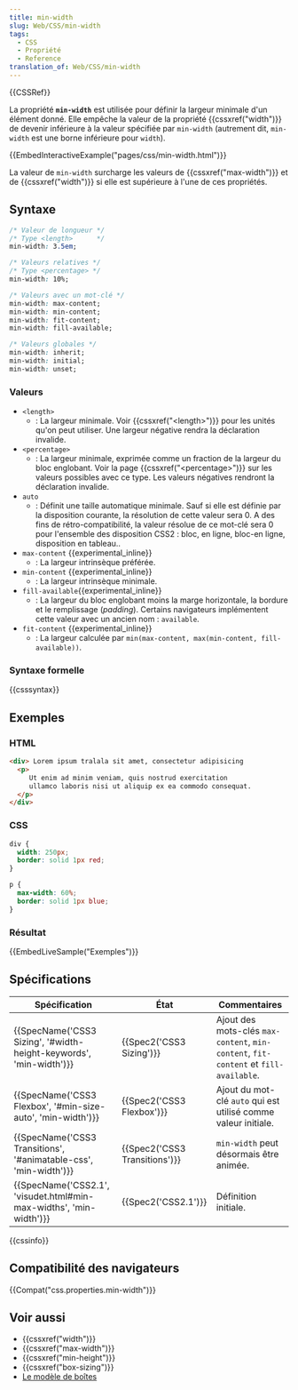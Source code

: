 ```yaml
---
title: min-width
slug: Web/CSS/min-width
tags:
  - CSS
  - Propriété
  - Reference
translation_of: Web/CSS/min-width
---
```

{{CSSRef}}

La propriété **`min-width`** est utilisée pour définir la largeur minimale d'un élément donné. Elle empêche la valeur de la propriété {{cssxref("width")}} de devenir inférieure à la valeur spécifiée par `min-width` (autrement dit, `min-width` est une borne inférieure pour `width`).

{{EmbedInteractiveExample("pages/css/min-width.html")}}

La valeur de `min-width` surcharge les valeurs de {{cssxref("max-width")}} et de {{cssxref("width")}} si elle est supérieure à l'une de ces propriétés.

## Syntaxe

```css
/* Valeur de longueur */
/* Type <length>      */
min-width: 3.5em;

/* Valeurs relatives */
/* Type <percentage> */
min-width: 10%;

/* Valeurs avec un mot-clé */
min-width: max-content;
min-width: min-content;
min-width: fit-content;
min-width: fill-available;

/* Valeurs globales */
min-width: inherit;
min-width: initial;
min-width: unset;
```

### Valeurs

- `<length>`
  - : La largeur minimale. Voir {{cssxref("&lt;length&gt;")}} pour les unités qu'on peut utiliser. Une largeur négative rendra la déclaration invalide.
- `<percentage>`
  - : La largeur minimale, exprimée comme un fraction de la largeur du bloc englobant. Voir la page {{cssxref("&lt;percentage&gt;")}} sur les valeurs possibles avec ce type. Les valeurs négatives rendront la déclaration invalide.
- `auto`
  - : Définit une taille automatique minimale. Sauf si elle est définie par la disposition courante, la résolution de cette valeur sera 0. A des fins de rétro-compatibilité, la valeur résolue de ce mot-clé sera 0 pour l'ensemble des disposition CSS2 : bloc, en ligne, bloc-en ligne, disposition en tableau..
- `max-content` {{experimental_inline}}
  - : La largeur intrinsèque préférée.
- `min-content` {{experimental_inline}}
  - : La largeur intrinsèque minimale.
- `fill-available`{{experimental_inline}}
  - : La largeur du bloc englobant moins la marge horizontale, la bordure et le remplissage (_padding_). Certains navigateurs implémentent cette valeur avec un ancien nom : `available`.
- `fit-content` {{experimental_inline}}
  - : La largeur calculée par `min(max-content, max(min-content, fill-available))`.

### Syntaxe formelle

{{csssyntax}}

## Exemples

### HTML

```html
<div> Lorem ipsum tralala sit amet, consectetur adipisicing
  <p>
     Ut enim ad minim veniam, quis nostrud exercitation
     ullamco laboris nisi ut aliquip ex ea commodo consequat.
  </p>
</div>
```

### CSS

```css
div {
  width: 250px;
  border: solid 1px red;
}

p {
  max-width: 60%;
  border: solid 1px blue;
}
```

### Résultat

{{EmbedLiveSample("Exemples")}}

## Spécifications

| Spécification                                                                            | État                                     | Commentaires                                                                         |
| ---------------------------------------------------------------------------------------- | ---------------------------------------- | ------------------------------------------------------------------------------------ |
| {{SpecName('CSS3 Sizing', '#width-height-keywords', 'min-width')}} | {{Spec2('CSS3 Sizing')}}         | Ajout des mots-clés `max-content`, `min-content`, `fit-content` et `fill-available`. |
| {{SpecName('CSS3 Flexbox', '#min-size-auto', 'min-width')}}         | {{Spec2('CSS3 Flexbox')}}         | Ajout du mot-clé `auto` qui est utilisé comme valeur initiale.                       |
| {{SpecName('CSS3 Transitions', '#animatable-css', 'min-width')}}     | {{Spec2('CSS3 Transitions')}} | `min-width` peut désormais être animée.                                              |
| {{SpecName('CSS2.1', 'visudet.html#min-max-widths', 'min-width')}} | {{Spec2('CSS2.1')}}                 | Définition initiale.                                                                 |

{{cssinfo}}

## Compatibilité des navigateurs

{{Compat("css.properties.min-width")}}

## Voir aussi

- {{cssxref("width")}}
- {{cssxref("max-width")}}
- {{cssxref("min-height")}}
- {{cssxref("box-sizing")}}
- [Le modèle de boîtes](/fr/Apprendre/CSS/Les_bases/Le_modèle_de_boîte "en/CSS/box_model")
